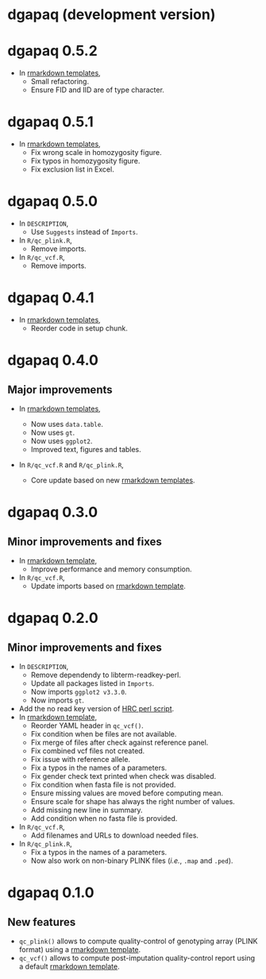# dgapaq (development version)

# dgapaq 0.5.2

* In [rmarkdown templates](inst/rmarkdown/templates),
    + Small refactoring.
    + Ensure FID and IID are of type character.

# dgapaq 0.5.1

* In [rmarkdown templates](inst/rmarkdown/templates),
    + Fix wrong scale in homozygosity figure.
    + Fix typos in homozygosity figure.
    + Fix exclusion list in Excel.

# dgapaq 0.5.0

* In `DESCRIPTION`,
    + Use `Suggests` instead of `Imports`.
* In `R/qc_plink.R`, 
    + Remove imports.
* In `R/qc_vcf.R`, 
    + Remove imports.

# dgapaq 0.4.1

* In [rmarkdown templates](inst/rmarkdown/templates),
    + Reorder code in setup chunk.

# dgapaq 0.4.0

## Major improvements

* In [rmarkdown templates](inst/rmarkdown/templates),
  + Now uses `data.table`.
  + Now uses `gt`.
  + Now uses `ggplot2`.
  + Improved text, figures and tables.
  
* In `R/qc_vcf.R` and `R/qc_plink.R`, 
  + Core update based on new [rmarkdown templates](inst/rmarkdown/templates).

# dgapaq 0.3.0

## Minor improvements and fixes

* In [rmarkdown template](inst/rmarkdown/templates/qc_vcf/skeleton/skeleton.Rmd),
  + Improve performance and memory consumption.
* In `R/qc_vcf.R`, 
  + Update imports based on [rmarkdown template](inst/rmarkdown/templates/qc_vcf/skeleton/skeleton.Rmd).

# dgapaq 0.2.0

## Minor improvements and fixes

* In `DESCRIPTION`, 
  + Remove dependendy to libterm-readkey-perl.
  + Update all packages listed in `Imports`.
  + Now imports `ggplot2 v3.3.0`.
  + Now imports `gt`.
* Add the no read key version of [HRC perl script](inst/perl/HRC-1000G-check-bim-NoReadKey.pl).
* In [rmarkdown template](inst/rmarkdown/templates/qc_vcf/skeleton/skeleton.Rmd),
  + Reorder YAML header in `qc_vcf()`.
  + Fix condition when be files are not available.
  + Fix merge of files after check against reference panel.
  + Fix combined vcf files not created.
  + Fix issue with reference allele.
  + Fix a typos in the names of a parameters.
  + Fix gender check text printed when check was disabled.
  + Fix condition when fasta file is not provided.
  + Ensure missing values are moved before computing mean.
  + Ensure scale for shape has always the right number of values.
  + Add missing new line in summary.
  + Add condition when no fasta file is provided.
* In `R/qc_vcf.R`, 
  + Add filenames and URLs to download needed files.
* In `R/qc_plink.R`, 
  + Fix a typos in the names of a parameters.
  + Now also work on non-binary PLINK files (*i.e.*, `.map` and `.ped`).

# dgapaq 0.1.0

## New features

* `qc_plink()` allows to compute quality-control of genotyping array (PLINK format) 
    using a [rmarkdown template](inst/rmarkdown/templates/qc_plink/skeleton/skeleton.Rmd).
* `qc_vcf()` allows to compute post-imputation quality-control report 
    using a default [rmarkdown template](inst/rmarkdown/templates/qc_vcf/skeleton/skeleton.Rmd).

